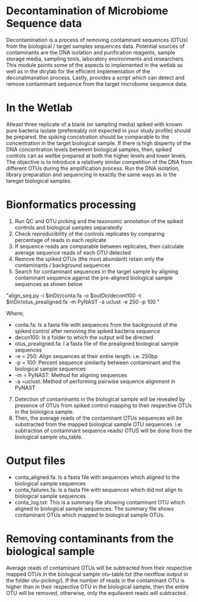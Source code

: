 # Decontamination of Microbiome Sequence data
Decontamination is a process of removing contaminant sequences (OTUs) from the biological / target samples sequences data. Potential sources of contaminants are the DNA isolation and purification reagents, sample storage media, sampling tools, laboratory environments and researchers. This module points some of the aspects to implemented in the wetlab as well as in the dtrylab for the efficient implementation of the deconatmanation process. Lastly, provides a script which can detect and remove contaminant sequence from the target microbome sequence data.
# In the Wetlab
Atleast three replicate of a blank (or sampling media) spiked with known pure bacteria isolate (prefereably not expected in your study profile) should be prepared. the spiking concetration should be comparable to the concentration in the target biological sample. If there is high disperity of the DNA concentration levels betweem biological samples, then, spiked controls can as wellbe prepared at both the higher levels and lower levels. The objective is to introduce a relatively similar competition of the DNA from different OTUs during the amplification process. Run the DNA isolation, library preparation and sequencing in exactly the same ways as in the tareget biological samples.
# Bionformatics processing
1. Run QC and OTU picking and the taxonomic annotation of the spiked controls and biological samples separatedly
2. Check reproducibility of the controls replicates by comparing percentage of reads in each replicate
4. If sequence reads are comparable between replicates, then calculate average sequence reads of each OTU detected
5. Remove the spiked OTUs (the most abundant) retain only the contaminants / background sequences
6. Search for contaminant sequences in the target sample by aligning contaminant sequence against the pre-aligned biological sample sequences as shown below

"align_seq.py -i $inDir/conta.fa -o $outDir/decont100 -t $inDir/otus_prealigned.fa -m PyNAST -a uclust -e 250 -p 100 "

Where;
- conta.fa: Is a fasta file with sequences from the background of the spiked control after removing the spiked bacteria sequence
- decon100: Is a folder to which the output will be directed
- otus_prealigned.fa: I a fasta file of the prealigned biological sample sequences
- -e = 250: Align sequences at their entire length. i.e. 250bp
- -p = 100: Percent sequence similarity between contaminant and the biological sample sequences
- -m = PyNAST: Method for aligning sequences
- -a =uclust: Method of performing pairwise sequence alignment in PyNAST
7. Detection of contaminants in the biological sample will be revealed by presence of OTUs from spiked control mapping to their respective OTUs in the bioloigica sample.
8. Then, the average reads of the contaminant OTUs sequences will be substracted from the mapped biological sample OTU sequences. i.e subtraction of contaminant sequence reads/ OTUS will be done from the biological sample otu_table.
# Output files
- conta_aligned.fa: Is a fasta file with sequences which aligned to the biological sample sequences
- conta_failures.fa: Is a fasta file with sequences which did not align to biological sample sequences
- conta_log.txt: This is a summary file showing contaminant OTU which aligned to biological sample sequences. The summary file shows contaminant OTUs which mapped to biological sample OTUs.
# Removing contaminants from the biological sample
Average reads of contaminant OTUs will be subtracted from their respective mapped OTUs in the biological sample otu-table.txt (the nextflow output in the folder otu-picking/). If the number of reads in the contaminant OTU is higher than in their respective OTU in the biological sample, then the entire OTU will be removed, otherwise, only the equilavent reads will subtracted.
